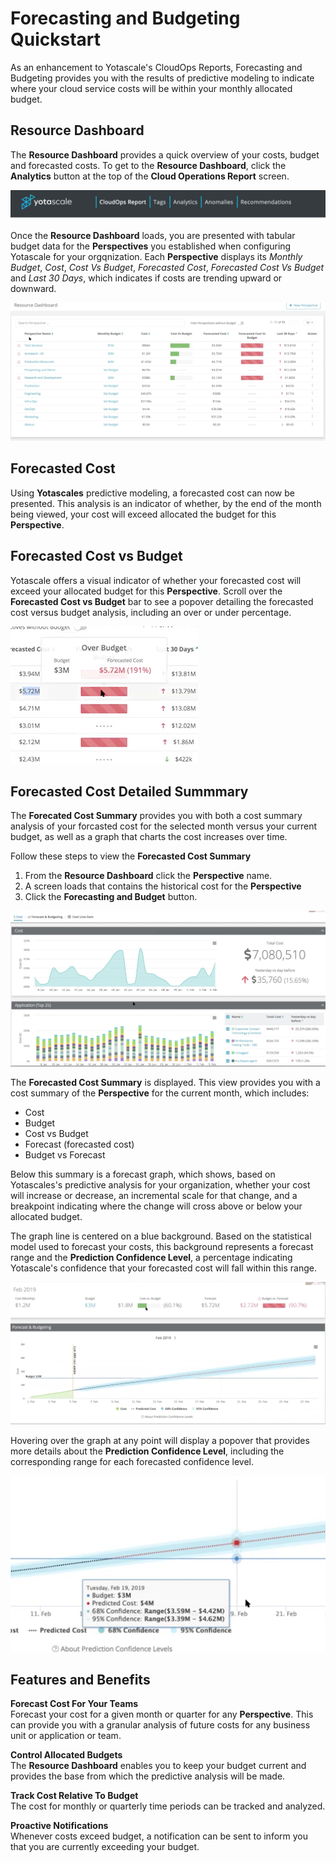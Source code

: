 # Forecasting and Budgeting Quickstart

As an enhancement to Yotascale's CloudOps Reports, Forecasting and Budgeting provides you with the results of predictive modeling to indicate where your cloud service costs will be within your monthly allocated budget. 

## Resource Dashboard

The **Resource Dashboard** provides a quick overview of your costs, budget and forecasted costs. To get to the **Resource Dashboard**, click the **Analytics** button at the top of the **Cloud Operations Report** screen.

![Analytics Button](images/main_nav_bar.png)

Once the **Resource Dashboard** loads, you are presented with tabular budget data for the **Perspectives** you established when configuring Yotascale for your orgqnization. Each **Perspective** displays its *Monthly Budget*, *Cost*, *Cost Vs Budget*, *Forecasted Cost*, *Forecasted Cost Vs Budget* and *Last 30 Days*, which indicates if costs are trending upward or downward.

![Resource Dashboard](images/resource_dashboard.png)

## Forecasted Cost

Using **Yotascales** predictive modeling, a forecasted cost can now be presented. This analysis is an indicator of whether, by the end of the month being viewed, your cost will exceed allocated the budget for this **Perspective**. 

## Forecasted Cost vs Budget

Yotascale offers a visual indicator of whether your forecasted cost will exceed your allocated budget for this **Perspective**. Scroll over the **Forecasted Cost vs Budget** bar to see a popover detailing the forecasted cost versus budget analysis, including an over or under percentage. 

![Forecasted Detail](images/forecast_vs_budget_details.png)

## Forecasted Cost Detailed Summmary

The **Forecated Cost Summary** provides you with both a cost summary analysis of your forcasted cost for the selected month versus your current budget, as well as a graph that charts the cost increases over time. 

Follow these steps to view the **Forecasted Cost Summary**

1. From the **Resource Dashboard** click the **Perspective** name. 
2. A screen loads that contains the historical cost for the **Perspective**
3. Click the **Forecasting and Budget** button. 

![Historical Cost](images/historical_cost.png)

The **Forecasted Cost Summary** is displayed. This view provides you with a cost summary of the **Perspective** for the current month, which includes:

 - Cost
 - Budget
 - Cost vs Budget
 - Forecast (forecasted cost)
 - Budget vs Forecast

 Below this summary is a forecast graph, which shows, based on Yotascales's predictive analysis for your organization, whether your cost will increase or decrease, an incremental scale for that change, and a breakpoint indicating where the change will cross above or below your allocated budget.

 The graph line is centered on a blue background. Based on the statistical model used to forecast your costs, this background represents a forecast range and the **Prediction Confidence Level**, a percentage indicating Yotascale's confidence that your forecasted cost will fall within this range.


![Forecast Summary](images/forecast_budget_summary.png)

Hovering over the graph at any point will display a popover that provides more details about the **Prediction Confidence Level**, including the corresponding range for each forecasted confidence level. 

![Forecast Confidence](images/confidence_percentage.png)

## Features and Benefits

**Forecast Cost For Your Teams**  
Forecast your cost for a given month or quarter for any **Perspective**. This can provide you with a granular analysis of future costs for any business unit or application or team. 

**Control Allocated Budgets**  
The **Resource Dashboard** enables you to keep your budget current and provides the base from which the predictive analysis will be made. 

**Track Cost Relative To Budget**  
The cost for monthly or quarterly time periods can be tracked and analyzed. 

**Proactive Notifications**  
Whenever costs exceed budget, a notification can be sent to inform you that you are currently exceeding your budget. 







